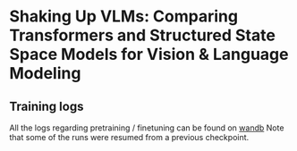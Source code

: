# Shaking Up VLMs: Comparing Transformers and Structured State Space Models for Vision \& Language Modeling

## Training logs

All the logs regarding pretraining / finetuning can be found on [wandb](https://wandb.ai/gpantaz/vl_mamba?nw=nwusergpantaz)
Note that some of the runs were resumed from a previous checkpoint.
